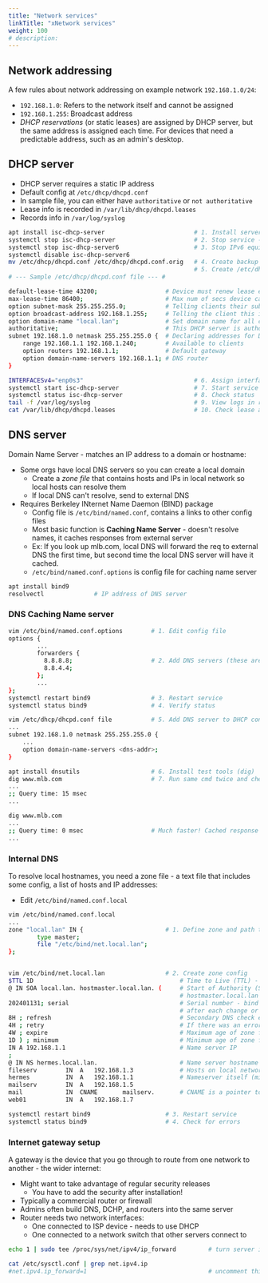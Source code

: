 ```yaml
---
title: "Network services"
linkTitle: "xNetwork services"
weight: 100
# description:
---
```


## Network addressing

A few rules about network addressing on example network `192.168.1.0/24`:
- `192.168.1.0`: Refers to the network itself and cannot be assigned
- `192.168.1.255`: Broadcast address
- _DHCP reservations_ (or static leases) are assigned by DHCP server, but the same address is assigned each time. For devices that need a predictable address, such as an admin's desktop.

## DHCP server

- DHCP server requires a static IP address
- Default config at `/etc/dhcp/dhcpd.conf`
- In sample file, you can either have `authoritative` or `not authoritative`
- Lease info is recorded in `/var/lib/dhcp/dhcpd.leases`
- Records info in `/var/log/syslog`

```bash
apt install isc-dhcp-server                         # 1. Install server package
systemctl stop isc-dhcp-server                      # 2. Stop service - requires config first
systemctl stop isc-dhcp-server6                     # 3. Stop IPv6 equivalent
systemctl disable isc-dhcp-server6
mv /etc/dhcp/dhcpd.conf /etc/dhcp/dhcpd.conf.orig   # 4. Create backup so you can edit file
                                                    # 5. Create /etc/dhcp/dhcpd.conf file:
# --- Sample /etc/dhcp/dhcpd.conf file --- #

default-lease-time 43200;                   # Device must renew lease every 43200 secs (12 hrs)
max-lease-time 86400;                       # Max num of secs device can have a lease (1 day)
option subnet-mask 255.255.255.0;           # Telling clients their subnet mask should be set to this val
option broadcast-address 192.168.1.255;     # Telling the client this is the broadcast address
option domain-name "local.lan";             # Set domain name for all connected clients (<hostname>.local.lan)
authoritative;                              # This DHCP server is authoritative to this network (required)
subnet 192.168.1.0 netmask 255.255.255.0 {  # Declaring addresses for DHCP network
	range 192.168.1.1 192.168.1.240;        # Available to clients
	option routers 192.168.1.1;             # Default gateway
	option domain-name-servers 192.168.1.1; # DNS router
}

INTERFACESv4="enp0s3"                               # 6. Assign interface in /etc/default/isc-dhcp-server
systemctl start isc-dhcp-server                     # 7. Start service
systemctl status isc-dhcp-server                    # 8. Check status
tail -f /var/log/syslog                             # 9. View logs in real time
cat /var/lib/dhcp/dhcpd.leases                      # 10. Check lease assignments
```

## DNS server

Domain Name Server - matches an IP address to a domain or hostname:
- Some orgs have local DNS servers so you can create a local domain
  - Create a _zone file_ that contains hosts and IPs in local network so local hosts can resolve them
  - If local DNS can't resolve, send to external DNS
- Requires Berkeley INternet Name Daemon (BIND) package
  - Config file is `/etc/bind/named.conf`, contains a links to other config files 
  - Most basic function is **Caching Name Server** - doesn't resolve names, it caches responses from external server
  - Ex: If you look up mlb.com, local DNS will forward the req to external DNS the first time, but second time the local DNS server will have it cached.
  - `/etc/bind/named.conf.options` is config file for caching name server

```bash
apt install bind9
resolvectl              # IP address of DNS server
```

### DNS Caching Name server

```bash
vim /etc/bind/named.conf.options        # 1. Edit config file
options {
        ...
        forwarders {
          8.8.8.8;                      # 2. Add DNS servers (these are Google DNS servers)
          8.8.4.4;
        };
        ...
};
systemctl restart bind9                 # 3. Restart service
systemctl status bind9                  # 4. Verify status

vim /etc/dhcp/dhcpd.conf file           # 5. Add DNS server to DHCP config file - new clients get 
...
subnet 192.168.1.0 netmask 255.255.255.0 {  
	...
	option domain-name-servers <dns-addr>; 
}

apt install dnsutils                    # 6. Install test tools (dig)
dig www.mlb.com                         # 7. Run same cmd twice and check query time
...
;; Query time: 15 msec
...

dig www.mlb.com
...
;; Query time: 0 msec                   # Much faster! Cached response
...
```

### Internal DNS 

To resolve local hostnames, you need a zone file - a text file that includes some config, a list of hosts and IP addresses:
- Edit `/etc/bind/named.conf.local`

```bash
vim /etc/bind/named.conf.local
...
zone "local.lan" IN {                       # 1. Define zone and path to its config
        type master;
        file "/etc/bind/net.local.lan";
};


vim /etc/bind/net.local.lan                 # 2. Create zone config
$TTL 1D                                         # Time to Live (TTL) - how long a record is cached in the server
@ IN SOA local.lan. hostmaster.local.lan. (     # Start of Authority (SOA) - this DNS server ia authoritative over local.lan
                                                # hostmaster.local.lan is email for admin (or server owner)
202401131; serial                               # Serial number - bind uses it to track changes to file. Must increase by 1
                                                # after each change or bind won't notice - today's date + 1 digit
8H ; refresh                                    # Secondary DNS check every 8 hours for zone updates 
4H ; retry                                      # If there was an error, secondary waits 4 hours to check back in
4W ; expire                                     # Maximum age of zone file
1D ) ; minimum                                  # Minimum age of zone file
IN A 192.168.1.1                                # Name server IP
;
@ IN NS hermes.local.lan.                       # Name server hostname
fileserv        IN  A   192.168.1.3             # Hosts on local network that we want to resolve by name
hermes          IN  A   192.168.1.1             # Nameserver itself (might cause issues if omitted)
mailserv        IN  A   192.168.1.5
mail            IN  CNAME       mailserv.       # CNAME is a pointer to another resource - mailserv in this case
web01           IN  A   192.168.1.7

systemctl restart bind9                     # 3. Restart service
systemctl status bind9                      # 4. Check for errors
```

### Internet gateway setup

A gateway is the device that you go through to route from one network to another - the wider internet:
- Might want to take advantage of regular security releases
  - You have to add the security after installation!
- Typically a commercial router or firewall
- Admins often build DNS, DCHP, and routers into the same server
- Router needs two network interfaces:
  - One connected to ISP device - needs to use DHCP
  - One connected to a network switch that other servers connect to

```bash
echo 1 | sudo tee /proc/sys/net/ipv4/ip_forward         # turn server into router until reboot

cat /etc/sysctl.conf | grep net.ipv4.ip 
#net.ipv4.ip_forward=1                                  # uncomment this line to make it persist
```